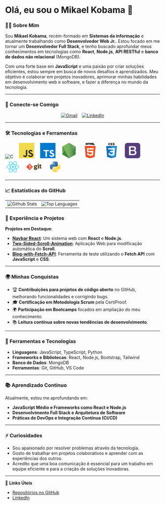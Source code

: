 # Olá, eu sou o Mikael Kobama 👋

### 👨‍💻 Sobre Mim

Sou **Mikael Kobama**, recém-formado em **Sistemas da informação** e atualmente trabalhando como **Desenvolvedor Web Jr.**. Estou focado em me tornar um **Desenvolvedor Full Stack**, e tenho buscado aprofundar meus conhecimentos em tecnologias como **React**, **Node.js**, **API RESTful** e **banco de dados não relacional** (MongoDB).

Com uma forte base em **JavaScript** e uma paixão por criar soluções eficientes, estou sempre em busca de novos desafios e aprendizados. Meu objetivo é colaborar em projetos inovadores, aprimorar minhas habilidades em desenvolvimento web e software, e fazer a diferença no mundo da tecnologia.

---

### 💬 Conecte-se Comigo

<div align="left" style="display: flex; justify-content: center; gap: 15px;">
<!--   <a href="https://www.instagram.com/soukobama" target="_blank">
    <img src="https://img.shields.io/badge/Instagram-%23E4405F?style=for-the-badge&logo=instagram&logoColor=white" alt="Instagram"/>
  </a> -->
  <a href="mailto:kobama.mikael@gmail.com">
    <img src="https://img.shields.io/badge/Gmail-%23333?style=for-the-badge&logo=gmail&logoColor=white" alt="Gmail"/>
  </a>
  <a href="https://www.linkedin.com/in/mikael-kobama-433b76212" target="_blank">
    <img src="https://img.shields.io/badge/LinkedIn-%230077B5?style=for-the-badge&logo=linkedin&logoColor=white" alt="LinkedIn"/>
  </a>
</div>

---

### 🛠️ Tecnologias e Ferramentas

<div align="left">
  <img height="50" src="https://cdn.iconscout.com/icon/free/png-512/c-programming-569564.png" alt="C" style="margin-right: 15px;">
  <img height="50" src="https://raw.githubusercontent.com/github/explore/80688e429a7d4ef2fca1e82350fe8e3517d3494d/topics/javascript/javascript.png" alt="JavaScript" style="margin-right: 15px;">
  <img height="50" src="https://raw.githubusercontent.com/github/explore/80688e429a7d4ef2fca1e82350fe8e3517d3494d/topics/typescript/typescript.png" alt="TypeScript" style="margin-right: 15px;">
  <img height="50" src="https://raw.githubusercontent.com/github/explore/80688e429a7d4ef2fca1e82350fe8e3517d3494d/topics/nodejs/nodejs.png" alt="NodeJS" style="margin-right: 15px;">
  <img height="50" src="https://raw.githubusercontent.com/github/explore/80688e429a7d4ef2fca1e82350fe8e3517d3494d/topics/html/html.png" alt="HTML5" style="margin-right: 15px;">
  <img height="50" src="https://raw.githubusercontent.com/github/explore/80688e429a7d4ef2fca1e82350fe8e3517d3494d/topics/css/css.png" alt="CSS" style="margin-right: 15px;">
  <img height="50" src="https://raw.githubusercontent.com/github/explore/80688e429a7d4ef2fca1e82350fe8e3517d3494d/topics/bootstrap/bootstrap.png" alt="Bootstrap" style="margin-right: 15px;">
  <img height="50" src="https://raw.githubusercontent.com/github/explore/80688e429a7d4ef2fca1e82350fe8e3517d3494d/topics/react/react.png" alt="React" style="margin-right: 15px;">
  <img height="50" src="https://raw.githubusercontent.com/github/explore/80688e429a7d4ef2fca1e82350fe8e3517d3494d/topics/git/git.png" alt="Git" style="margin-right: 15px;">
  <img height="50" src="https://raw.githubusercontent.com/github/explore/80688e429a7d4ef2fca1e82350fe8e3517d3494d/topics/python/python.png" alt="Python">
</div>

---

### 📈 Estatísticas do GitHub

<table>
  <tr>
    <td>
      <img
        align="left"
        src="https://github-readme-stats.vercel.app/api?username=Mikael-Kobama&theme=dark&hide_border=false&include_all_commits=true"
        alt="Github Stats"
      />
    </td>
    <td>
      <img
        align="left"
        src="https://github-readme-stats.vercel.app/api/top-langs/?username=Mikael-Kobama&theme=dark&hide_border=false&include_all_commits=true&count_private=true&layout=compact"
        alt="Top Languages"
      />
    </td>
  </tr>
</table>

### 🚀 Experiência e Projetos

**Projetos em Destaque**:

- **[Navbar React](https://github.com/Mikael-Kobama/navbar-app-react)**: Um sistema web com **React** e **Node.js**.
- **[Two-Sided-Scroll-Animation](https://github.com/Mikael-Kobama/Two-Sided-Scroll-Animation)**: Aplicação Web para modificação automática do **Scroll**.
- **[Blog-with-Fetch-API](https://github.com/Mikael-Kobama/Blog-with-Fetch-API)**: Ferramenta de teste utilizando o **Fetch API** com **JavaScript** e **CSS**.

---

### 🌍 Minhas Conquistas

- 🏆 **Contribuições para projetos de código aberto** no GitHub, melhorando funcionalidades e corrigindo bugs.
- 🎓 **Certificação em Metodologia Scrum** pela CertiProof.
- 🌍 **Participação em Bootcamps** focados em ampliação do meu conhecimento.
- 📚 **Leitura contínua sobre novas tendências de desenvolvimento**.

---

### 🔧 Ferramentas e Tecnologias

- **Linguagens**: JavaScript, TypeScript, Python
- **Frameworks e Bibliotecas**: React, Node.js, Bootstrap, Tailwind
- **Banco de Dados**: MongoDB
- **Ferramentas**: Git, GitHub, VS Code

---

### 📚 Aprendizado Contínuo

Atualmente, estou me aprofundando em:

- **JavaScript Médio e Frameworks como React e Node.js**
- **Desenvolvimento Full Stack e Arquitetura de Software**
- **Práticas de DevOps e Integração Contínua (CI/CD)**

---

### ⚡ Curiosidades

- Sou apaixonado por resolver problemas através da tecnologia.
- Gosto de trabalhar em projetos colaborativos e aprender com as experiências dos outros.
- Acredito que uma boa comunicação é essencial para um trabalho em equipe eficiente e para a criação de soluções inovadoras.

---

🔗 **Links Úteis**

- [Repositórios no GitHub](https://github.com/mikaelkobama)
- [LinkedIn](https://www.linkedin.com/in/mikael-kobama-433b76212)
